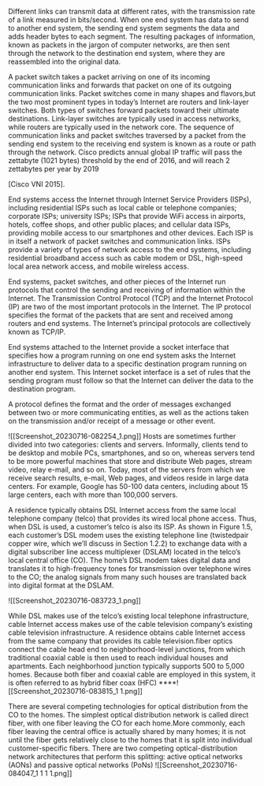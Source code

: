 Different links can transmit data at different rates, with the transmission rate of a link measured in bits/second. When one end system has data to send to another end system, the sending end system segments the data and adds header bytes to each segment. The resulting packages of information,
known as packets in the jargon of computer networks, are then sent through the network to the destination end system, where they are reassembled into the original data.

A packet switch takes a packet arriving on one of its incoming communication links and forwards that packet on one of its outgoing communication links. Packet switches come in many shapes and flavors,but the two most prominent types in today’s Internet are routers and link-layer switches. Both types of switches forward packets toward their ultimate destinations. Link-layer switches are typically used in access networks, while routers are typically used in the network core. The sequence of communication links and packet switches traversed by a packet from the sending end system to the receiving end system is known as a route or path through the network. Cisco predicts annual global IP traffic will pass the zettabyte (1021 bytes) threshold by the end of 2016, and will reach 2 zettabytes per year by 2019

[Cisco VNI 2015].

End systems access the Internet through Internet Service Providers (ISPs), including residential ISPs such as local cable or telephone companies; corporate ISPs; university ISPs; ISPs that provide WiFi access in airports, hotels, coffee shops, and other public places; and cellular data ISPs, providing mobile access to our smartphones and other devices. Each ISP is in itself a network of packet switches and communication links. ISPs provide a variety of types of network access to the end systems, including residential broadband access such as cable modem or DSL, high-speed local area network access, and mobile wireless access. 

End systems, packet switches, and other pieces of the Internet run protocols that control the sending and receiving of information within the Internet. The Transmission Control Protocol (TCP) and the Internet Protocol (IP) are two of the most important protocols in the Internet. The IP protocol specifies the format of the packets that are sent and received among routers and end systems. The Internet’s principal protocols are collectively known as TCP/IP.

End systems attached to the Internet provide a socket interface that specifies how a program running on one end system asks the Internet infrastructure to deliver data to a specific destination program running on another end system. This Internet socket interface is a set of rules that the sending program must follow so that the Internet can deliver the data to the destination program.

A protocol defines the format and the order of messages exchanged between two or more
communicating entities, as well as the actions taken on the transmission and/or receipt of a message or other event. 

![[Screenshot_20230716-082254_1.png]]
Hosts are sometimes further divided into two categories: clients and servers. Informally, clients tend to be desktop and mobile PCs, smartphones, and so on, whereas servers tend to be more powerful machines that store and distribute Web pages, stream video, relay e-mail, and so on. Today, most of the servers from which we receive search results, e-mail, Web pages, and videos reside in large data centers. For example, Google has 50-100 data centers, including about 15 large centers, each with more than 100,000 servers.

A residence typically obtains DSL Internet access from the same local telephone company (telco) that provides its wired local phone access. Thus, when DSL is used, a customer’s telco is also its ISP. As shown in Figure 1.5, each customer’s DSL modem uses the existing telephone line (twistedpair copper wire, which we’ll discuss in Section 1.2.2) to exchange data with a digital subscriber line access multiplexer (DSLAM) located in the telco’s local central office (CO). The home’s DSL modem takes digital data and translates it to high-frequency tones for transmission over telephone wires to the CO; the analog signals from many such houses are translated back into digital format at the DSLAM. 

![[Screenshot_20230716-083723_1.png]]

While DSL makes use of the telco’s existing local telephone infrastructure, cable Internet access makes use of the cable television company’s existing cable television infrastructure. A residence obtains cable Internet access from the same company that provides its cable television.fiber optics connect the cable head end to neighborhood-level junctions, from which traditional coaxial cable is then used to reach individual houses and apartments. Each neighborhood junction typically supports 500 to 5,000 homes. Because both fiber and coaxial cable are employed in this system, it is often referred to as hybrid fiber coax (HFC) 
****![[Screenshot_20230716-083815_1 1.png]]


There are several competing technologies for optical distribution from the CO to the homes. The simplest optical distribution network is called direct fiber, with one fiber leaving the CO for each home.More commonly, each fiber leaving the central office is actually shared by many homes; it is not until the fiber gets relatively close to the homes that it is split into individual customer-specific fibers. There are
two competing optical-distribution network architectures that perform this splitting: active optical networks (AONs) and passive optical networks (PoNs) 
![[Screenshot_20230716-084047_1 1 1 1.png]]